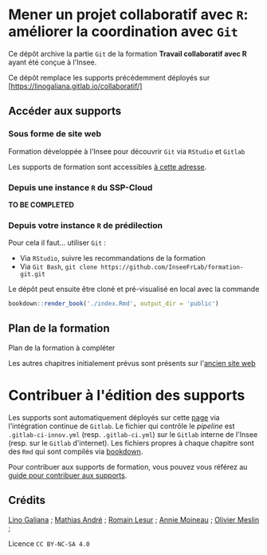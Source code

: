 # Mener un projet collaboratif avec `R`: améliorer la coordination avec `Git`

Ce dépôt archive la partie `Git` de la formation __Travail collaboratif avec R__
ayant été conçue à l'Insee. 

Ce dépôt remplace les supports précédemment déployés sur 
[https://linogaliana.gitlab.io/collaboratif/]

## Accéder aux supports

### Sous forme de site web

Formation développée à l'Insee pour découvrir `Git` via `RStudio` et  `Gitlab`

Les supports de formation sont accessibles [à cette adresse](https://linogaliana.gitlab.io/collaboratif).

### Depuis une instance `R` du SSP-Cloud

__TO BE COMPLETED__

### Depuis votre instance `R` de prédilection

Pour cela il faut... utiliser `Git` :

- Via `RStudio`, suivre les recommandations de la formation
- Via `Git Bash`, `git clone https://github.com/InseeFrLab/formation-git.git`

Le dépôt peut ensuite être cloné et pré-visualisé en local avec la commande

```r
bookdown::render_book('./index.Rmd', output_dir = 'public')
```


## Plan de la formation

Plan de la formation à compléter

Les autres chapitres initialement prévus sont présents
sur l'[ancien site web](https://linogaliana.gitlab.io/collaboratif/)

# Contribuer à l'édition des supports

Les supports sont automatiquement déployés sur cette [page](http://formationsd2e.pages.innovation.insee.eu/collaboratif/) via l'intégration continue de `Gitlab`. Le fichier qui contrôle le *pipeline* est `.gitlab-ci-innov.yml` (resp. `.gitlab-ci.yml`) sur le `Gitlab` interne de l'Insee (resp. sur le `Gitlab` d'internet). Les fichiers propres à chaque chapitre sont des `Rmd` qui sont compilés via [bookdown](https://bookdown.org/yihui/bookdown/). 

Pour contribuer aux supports de formation, vous pouvez vous référez au [guide pour contribuer aux supports](CONTRIBUTING.md). 

## Crédits

[Lino Galiana](https://github.com/linogaliana) ;
[Mathias André](https://github.com/mathiasandre) ;
[Romain Lesur](https://github.com/RLesur) ; 
[Annie Moineau](https://github.com/anniemoineau) ;
[Olivier Meslin](https://github.com/oliviermeslin) ; 

Licence `CC BY-NC-SA 4.0`

